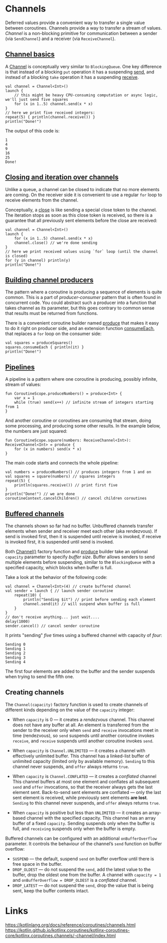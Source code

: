 # Channels
Deferred values provide a convenient way to transfer a single value between coroutines. Channels provide a way to transfer a stream of values. *Channel* is a non-blocking primitive for communication between a sender (via `SendChannel`) and a receiver (via `ReceiveChannel`).

## [Channel basics](https://kotlinlang.org/docs/reference/coroutines/channels.html#channel-basics)
A [Channel](https://kotlin.github.io/kotlinx.coroutines/kotlinx-coroutines-core/kotlinx.coroutines.channels/-channel/index.html) is conceptually very similar to `BlockingQueue`. One key difference is that instead of a blocking `put` operation it has a suspending [send](https://kotlin.github.io/kotlinx.coroutines/kotlinx-coroutines-core/kotlinx.coroutines.channels/-send-channel/send.html), and instead of a blocking `take` operation it has a suspending [receive](https://kotlin.github.io/kotlinx.coroutines/kotlinx-coroutines-core/kotlinx.coroutines.channels/-receive-channel/receive.html).

```
val channel = Channel<Int>()
launch {
    // this might be heavy CPU-consuming computation or async logic, we'll just send five squares
    for (x in 1..5) channel.send(x * x)
}
// here we print five received integers:
repeat(5) { println(channel.receive()) }
println("Done!")
```

The output of this code is:
```
1
4
9
16
25
Done!
```

## [Closing and iteration over channels](https://kotlinlang.org/docs/reference/coroutines/channels.html#closing-and-iteration-over-channels)
Unlike a queue, a channel can be closed to indicate that no more elements are coming. On the receiver side it is convenient to use a regular `for` loop to receive elements from the channel.

Conceptually, a [close](https://kotlin.github.io/kotlinx.coroutines/kotlinx-coroutines-core/kotlinx.coroutines.channels/-send-channel/close.html) is like sending a special close token to the channel. The iteration stops as soon as this close token is received, so there is a guarantee that all previously sent elements before the close are received:

```
val channel = Channel<Int>()
launch {
    for (x in 1..5) channel.send(x * x)
    channel.close() // we're done sending
}
// here we print received values using `for` loop (until the channel is closed)
for (y in channel) println(y)
println("Done!")
```

## [Building channel producers](https://kotlinlang.org/docs/reference/coroutines/channels.html#building-channel-producers)
The pattern where a coroutine is producing a sequence of elements is quite common. This is a part of *producer-consumer* pattern that is often found in concurrent code. You could abstract such a producer into a function that takes channel as its parameter, but this goes contrary to common sense that results must be returned from functions.

There is a convenient coroutine builder named [produce](https://kotlin.github.io/kotlinx.coroutines/kotlinx-coroutines-core/kotlinx.coroutines.channels/produce.html) that makes it easy to do it right on producer side, and an extension function [consumeEach](https://kotlin.github.io/kotlinx.coroutines/kotlinx-coroutines-core/kotlinx.coroutines.channels/consume-each.html), that replaces a `for` loop on the consumer side:

```
val squares = produceSquares()
squares.consumeEach { println(it) }
println("Done!")
```

## [Pipelines](https://kotlinlang.org/docs/reference/coroutines/channels.html#pipelines)
A pipeline is a pattern where one coroutine is producing, possibly infinite, stream of values:
```
fun CoroutineScope.produceNumbers() = produce<Int> {
    var x = 1
    while (true) send(x++) // infinite stream of integers starting from 1
}
```

And another coroutine or coroutines are consuming that stream, doing some processing, and producing some other results. In the example below, the numbers are just squared:
```
fun CoroutineScope.square(numbers: ReceiveChannel<Int>): ReceiveChannel<Int> = produce {
    for (x in numbers) send(x * x)
}
```

The main code starts and connects the whole pipeline:
```
val numbers = produceNumbers() // produces integers from 1 and on
val squares = square(numbers) // squares integers
repeat(5) {
    println(squares.receive()) // print first five
}
println("Done!") // we are done
coroutineContext.cancelChildren() // cancel children coroutines
```

## [Buffered channels](https://kotlinlang.org/docs/reference/coroutines/channels.html#buffered-channels)
The channels shown so far had no buffer. Unbuffered channels transfer elements when sender and receiver meet each other (aka rendezvous). If send is invoked first, then it is suspended until receive is invoked, if receive is invoked first, it is suspended until send is invoked.

Both [Channel()](https://kotlin.github.io/kotlinx.coroutines/kotlinx-coroutines-core/kotlinx.coroutines.channels/-channel.html) factory function and [produce](https://kotlin.github.io/kotlinx.coroutines/kotlinx-coroutines-core/kotlinx.coroutines.channels/produce.html) builder take an optional `capacity` parameter to specify *buffer size*. Buffer allows senders to send multiple elements before suspending, similar to the `BlockingQueue` with a specified capacity, which blocks when buffer is full.

Take a look at the behavior of the following code:

```
val channel = Channel<Int>(4) // create buffered channel
val sender = launch { // launch sender coroutine
    repeat(10) {
        println("Sending $it") // print before sending each element
        channel.send(it) // will suspend when buffer is full
    }
}
// don't receive anything... just wait....
delay(1000)
sender.cancel() // cancel sender coroutine
```

It prints "sending" *five* times using a buffered channel with capacity of *four*:
```
Sending 0
Sending 1
Sending 2
Sending 3
Sending 4
```

The first four elements are added to the buffer and the sender suspends when trying to send the fifth one.

## Creating channels
The `Channel(capacity)` factory function is used to create channels of different kinds depending on the value of the `capacity` integer:

- When `capacity` is 0 — it creates a *rendezvous* channel. This channel does not have any buffer at all. An element is transferred from the sender to the receiver only when `send` and `receive` invocations meet in time (rendezvous), so `send` suspends until another coroutine invokes `receive`, and `receive` suspends until another coroutine invokes `send`.

- When `capacity` is `Channel.UNLIMITED` — it creates a channel with effectively unlimited buffer. This channel has a linked-list buffer of unlimited capacity (limited only by available memory). `Sending` to this channel never suspends, and `offer` always returns `true`.

- When `capacity` is `Channel.CONFLATED` — it creates a *conflated* channel This channel buffers at most one element and conflates all subsequent `send` and `offer` invocations, so that the receiver always gets the last element sent. Back-to-send sent elements are conflated — only the last sent element is received, while previously sent elements **are lost**. `Sending` to this channel never suspends, and `offer` always returns `true`.

- When `capacity` is positive but less than `UNLIMITED` — it creates an array-based channel with the specified capacity. This channel has an array buffer of a fixed `capacity`. Sending suspends only when the buffer is full, and `receiving` suspends only when the buffer is empty.

Buffered channels can be configured with an additional `onBufferOverflow` parameter. It controls the behaviour of the channel’s `send` function on buffer overflow:
- `SUSPEND` — the default, suspend `send` on buffer overflow until there is free space in the buffer.
- `DROP_OLDEST` — do not suspend the `send`, add the latest value to the buffer, drop the oldest one from the buffer. A channel with `capacity = 1` and `onBufferOverflow = DROP_OLDEST` is a *conflated* channel.
- `DROP_LATEST` — do not suspend the `send`, drop the value that is being sent, keep the buffer contents intact.

# Links
https://kotlinlang.org/docs/reference/coroutines/channels.html  
https://kotlin.github.io/kotlinx.coroutines/kotlinx-coroutines-core/kotlinx.coroutines.channels/-channel/index.html
